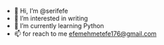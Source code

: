 - 👋 Hi, I’m @serifefe
- 👀 I’m interested in writing
- 🌱 I’m currently learning Python
- 📫 for reach to me efemehmetefe176@gmail.com

<!---
serifefe/serifefe is a ✨ special ✨ repository because its `README.md` (this file) appears on your GitHub profile.
You can click the Preview link to take a look at your changes.
--->
